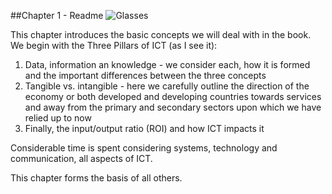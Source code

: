 ##Chapter 1 - Readme ![Glasses](https://raw.githubusercontent.com/robertriordan/2400/master/Images/icons/32/Glasses2.png)

This chapter introduces the basic concepts we will deal with in the book. We begin with the Three Pillars of ICT (as I see it):

1. Data, information an knowledge - we consider each, how it is formed and the important differences between the three concepts
2. Tangible vs. intangible - here we carefully outline the direction of the economy or both developed and developing countries towards services and away from the primary and secondary sectors upon which we have relied up to now
3. Finally, the input/output ratio (ROI) and how ICT impacts it

Considerable time is spent considering systems, technology and communication, all aspects of ICT.

This chapter forms the basis of all others. 